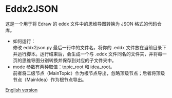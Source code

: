 # Eddx2JSON
这是一个用于将 Edraw 的 eddx 文件中的思维导图转换为 JSON 格式的代码仓库。

* 如何运行：\
修改 eddx2json.py 最后一行中的文件名，将你的 .eddx 文件放在当前目录下并运行脚本。运行结束后，会生成一个与 .eddx 文件同名的文件夹，并将每一页的思维导图分别转换并保存到对应的子文件夹中。
* mode 参数有两种取值：topic_root 和 idea_root。\
前者将二级节点（MainTopic）作为根节点导出，忽略顶级节点；后者将顶级节点（MainIdea）作为根节点导出。

[English version](./README.md)
